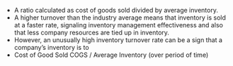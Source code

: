 - A ratio calculated as cost of goods sold divided by average inventory. 
- A higher turnover than the industry average means that inventory is sold at a faster rate, signaling inventory management effectiveness and also that less company resources are tied up in inventory.
- However, an unusually high inventory turnover rate can be a sign that a company’s inventory is to
- Cost of Good Sold COGS  /  Average Inventory (over period of time)